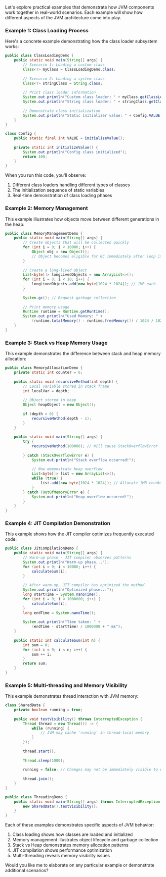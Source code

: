 Let's explore practical examples that demonstrate how JVM components work together in real-world scenarios. Each example will show how different aspects of the JVM architecture come into play.

###  Example 1: Class Loading Process

Here's a concrete example demonstrating how the class loader subsystem works:

```java
public class ClassLoadingDemo {
    public static void main(String[] args) {
        // Scenario 1: Loading a custom class
        Class<?> myClass = ClassLoadingDemo.class;
        
        // Scenario 2: Loading a system class
        Class<?> stringClass = String.class;
        
        // Print class loader information
        System.out.println("Custom class loader: " + myClass.getClassLoader());
        System.out.println("String class loader: " + stringClass.getClassLoader());
        
        // Demonstrate class initialization
        System.out.println("Static initializer value: " + Config.VALUE);
    }
}

class Config {
    public static final int VALUE = initializeValue();
    
    private static int initializeValue() {
        System.out.println("Config class initialized");
        return 100;
    }
}
```

When you run this code, you'll observe:

1. Different class loaders handling different types of classes
2. The initialization sequence of static variables
3. Real-time demonstration of class loading phases

###  Example 2: Memory Management

This example illustrates how objects move between different generations in the heap:

```java
public class MemoryManagementDemo {
    public static void main(String[] args) {
        // Create objects that will be collected quickly
        for (int i = 0; i < 10000; i++) {
            Object obj = new Object();
            // Object becomes eligible for GC immediately after loop iteration
        }
        
        // Create a long-lived object
        List<byte[]> longLivedObjects = new ArrayList<>();
        for (int i = 0; i < 10; i++) {
            longLivedObjects.add(new byte[1024 * 1024]); // 1MB each
        }
        
        System.gc(); // Request garbage collection
        
        // Print memory usage
        Runtime runtime = Runtime.getRuntime();
        System.out.println("Used Memory: " + 
            (runtime.totalMemory() - runtime.freeMemory()) / 1024 / 1024 + " MB");
    }
}
```

###  Example 3: Stack vs Heap Memory Usage

This example demonstrates the difference between stack and heap memory allocation:

```java
public class MemoryAllocationDemo {
    private static int counter = 0;
    
    public static void recursiveMethod(int depth) {
        // Local variable stored in stack frame
        int localVar = depth;
        
        // Object stored in heap
        Object heapObject = new Object();
        
        if (depth > 0) {
            recursiveMethod(depth - 1);
        }
    }
    
    public static void main(String[] args) {
        try {
            recursiveMethod(100000); // Will cause StackOverflowError
            
        } catch (StackOverflowError e) {
            System.out.println("Stack overflow occurred!");
            
            // Now demonstrate heap overflow
            List<byte[]> list = new ArrayList<>();
            while (true) {
                list.add(new byte[1024 * 1024]); // Allocate 1MB chunks
            }
        } catch (OutOfMemoryError e) {
            System.out.println("Heap overflow occurred!");
        }
    }
}
```

###  Example 4: JIT Compilation Demonstration

This example shows how the JIT compiler optimizes frequently executed code:

```java
public class JitCompilationDemo {
    public static void main(String[] args) {
        // Warm-up phase - JIT compiler observes patterns
        System.out.println("Warm-up phase...");
        for (int i = 0; i < 10000; i++) {
            calculateSum(i);
        }
        
        // After warm-up, JIT compiler has optimized the method
        System.out.println("Optimized phase...");
        long startTime = System.nanoTime();
        for (int i = 0; i < 1000000; i++) {
            calculateSum(i);
        }
        long endTime = System.nanoTime();
        
        System.out.println("Time taken: " + 
            (endTime - startTime) / 1000000 + " ms");
    }
    
    public static int calculateSum(int n) {
        int sum = 0;
        for (int i = 0; i < n; i++) {
            sum += i;
        }
        return sum;
    }
}
```

###  Example 5: Multi-threading and Memory Visibility

This example demonstrates thread interaction with JVM memory:

```java
class SharedData {
    private boolean running = true;
    
    public void testVisibility() throws InterruptedException {
        Thread thread = new Thread(() -> {
            while (running) {
                // JVM may cache 'running' in thread-local memory
            }
        });
        
        thread.start();
        
        Thread.sleep(1000);
        
        running = false; // Changes may not be immediately visible to other threads
        
        thread.join();
    }
}

public class ThreadingDemo {
    public static void main(String[] args) throws InterruptedException {
        new SharedData().testVisibility();
    }
}
```

Each of these examples demonstrates specific aspects of JVM behavior:

1. Class loading shows how classes are loaded and initialized
2. Memory management illustrates object lifecycle and garbage collection
3. Stack vs Heap demonstrates memory allocation patterns
4. JIT compilation shows performance optimization
5. Multi-threading reveals memory visibility issues

Would you like me to elaborate on any particular example or demonstrate additional scenarios?
